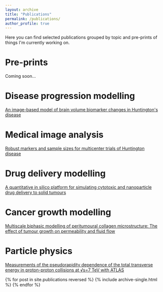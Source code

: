```yaml
---
layout: archive
title: "Publications"
permalink: /publications/
author_profile: true
---
```


Here you can find selected publications grouped by topic and pre-prints of things I'm currently working on.

Pre-prints
===

Coming soon...

<!-- [A time-dependent event-based model of disease progression and its application in Huntington’s disease](http://academicpages.github.io/files/paper1.pdf) -->



Disease progression modelling
===

[An image-based model of brain volume biomarker changes in Huntington's disease](http://pawij.github.io/files/paper_acn_2018.pdf)

Medical image analysis
===

[Robust markers and sample sizes for multicenter trials of Huntington disease](http://pawij.github.io/files/paper_an_2020.pdf)

Drug delivery modelling
===

[A quantitative in silico platform for simulating cytotoxic and nanoparticle drug delivery to solid tumours](http://pawij.github.io/files/paper_rsif_2019.pdf)

Cancer growth modelling
===

[Multiscale biphasic modelling of peritumoural collagen microstructure: The effect of tumour growth on permeability and fluid flow](http://pawij.github.io/files/paper_pone_2017.pdf)

Particle physics
===

[Measurements of the pseudorapidity dependence of the total transverse energy in proton-proton collisions at √s=7 TeV with ATLAS](http://pawij.github.io/files/paper_jhep_2012.pdf)

<!-- {% include base_path %} -->

{% for post in site.publications reversed %}
  {% include archive-single.html %}
{% endfor %}
